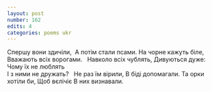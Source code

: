 ```yaml
---
layout: post
number: 162
edits: 4
categories: poems ukr
---
```


Спершу вони здичіли, 
А потім стали псами.
На чорне кажуть біле, 
Вважають всіх ворогами. 
 
Навколо всіх чублять,
Дивуються дуже:
Чому їх не люблять  
І з ними не дружать?
 
Не раз їм вірили,
В біді дoпомагали.
Та орки хотіли би,
Щоб вєлічіє 
В них визнавали. 
